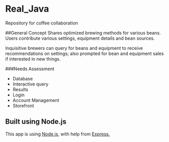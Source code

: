 # Real_Java
Repository for coffee collaboration

##General Concept
Shares optimized brewing methods for various beans. Users contribute various settings,
equipment details and bean sources.

Inquisitive brewers can query for beans and equipment to receive recommendations on
settings; also prompted for bean and equipment sales if interested in new things.

###Needs Assessment
* Database
* Interactive query
* Results
* Login
* Account Management
* Storefront

## Built using Node.js

This app is using [Node.js](https://nodejs.org/), with help from [Express.](https://expressjs.com/)
